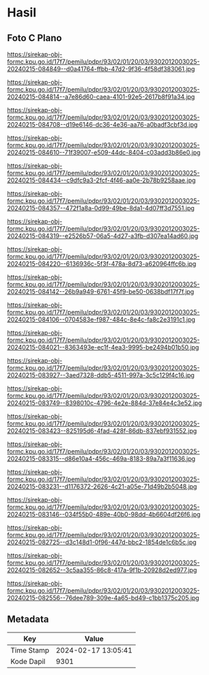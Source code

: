 # Hasil

## Foto C Plano

https://sirekap-obj-formc.kpu.go.id/17f7/pemilu/pdpr/93/02/01/20/03/9302012003025-20240215-084849--d0a41764-ffbb-47d2-9f36-4f58df383061.jpg

https://sirekap-obj-formc.kpu.go.id/17f7/pemilu/pdpr/93/02/01/20/03/9302012003025-20240215-084814--a7e86d60-caea-4101-92e5-2617b8f91a34.jpg

https://sirekap-obj-formc.kpu.go.id/17f7/pemilu/pdpr/93/02/01/20/03/9302012003025-20240215-084708--d19e6146-dc36-4e36-aa76-a0badf3cbf3d.jpg

https://sirekap-obj-formc.kpu.go.id/17f7/pemilu/pdpr/93/02/01/20/03/9302012003025-20240215-084610--71f39007-e509-44dc-8404-c03add3b86e0.jpg

https://sirekap-obj-formc.kpu.go.id/17f7/pemilu/pdpr/93/02/01/20/03/9302012003025-20240215-084434--c9dfc9a3-2fcf-4f46-aa0e-2b78b9258aae.jpg

https://sirekap-obj-formc.kpu.go.id/17f7/pemilu/pdpr/93/02/01/20/03/9302012003025-20240215-084357--472f1a8a-0d99-49be-8da1-4d07ff3d7551.jpg

https://sirekap-obj-formc.kpu.go.id/17f7/pemilu/pdpr/93/02/01/20/03/9302012003025-20240215-084319--e2526b57-06a5-4d27-a3fb-d307ea14ad60.jpg

https://sirekap-obj-formc.kpu.go.id/17f7/pemilu/pdpr/93/02/01/20/03/9302012003025-20240215-084220--6136936c-5f3f-478a-8d73-a620964ffc6b.jpg

https://sirekap-obj-formc.kpu.go.id/17f7/pemilu/pdpr/93/02/01/20/03/9302012003025-20240215-084142--26b9a949-6761-45f9-be50-0638bdf17f7f.jpg

https://sirekap-obj-formc.kpu.go.id/17f7/pemilu/pdpr/93/02/01/20/03/9302012003025-20240215-084106--0704583e-f987-484c-8e4c-fa8c2e3191c1.jpg

https://sirekap-obj-formc.kpu.go.id/17f7/pemilu/pdpr/93/02/01/20/03/9302012003025-20240215-084021--8363493e-ec1f-4ea3-9995-be2494b01b50.jpg

https://sirekap-obj-formc.kpu.go.id/17f7/pemilu/pdpr/93/02/01/20/03/9302012003025-20240215-083927--3aed7328-ddb5-4511-997a-3c5c129f4c16.jpg

https://sirekap-obj-formc.kpu.go.id/17f7/pemilu/pdpr/93/02/01/20/03/9302012003025-20240215-083749--8398010c-4796-4e2e-884d-37e84e4c3e52.jpg

https://sirekap-obj-formc.kpu.go.id/17f7/pemilu/pdpr/93/02/01/20/03/9302012003025-20240215-083423--825195d6-4fad-428f-86db-837ebf931552.jpg

https://sirekap-obj-formc.kpu.go.id/17f7/pemilu/pdpr/93/02/01/20/03/9302012003025-20240215-083315--d86e10a4-456c-469a-8183-89a7a3f11636.jpg

https://sirekap-obj-formc.kpu.go.id/17f7/pemilu/pdpr/93/02/01/20/03/9302012003025-20240215-083231--d1176372-2626-4c21-a05e-71d49b2b5048.jpg

https://sirekap-obj-formc.kpu.go.id/17f7/pemilu/pdpr/93/02/01/20/03/9302012003025-20240215-083146--034f55b0-489e-40b0-98dd-4b6604df26f6.jpg

https://sirekap-obj-formc.kpu.go.id/17f7/pemilu/pdpr/93/02/01/20/03/9302012003025-20240215-082725--d3c148d1-0f96-447d-bbc2-1854de1c6b5c.jpg

https://sirekap-obj-formc.kpu.go.id/17f7/pemilu/pdpr/93/02/01/20/03/9302012003025-20240215-082652--3c5aa355-86c8-417a-9f1b-20928d2ed977.jpg

https://sirekap-obj-formc.kpu.go.id/17f7/pemilu/pdpr/93/02/01/20/03/9302012003025-20240215-082556--76dee789-309e-4a65-bd49-c1bb1375c205.jpg


## Metadata

| Key        | Value               |
| ---------- | ------------------- |
| Time Stamp | 2024-02-17 13:05:41 |
| Kode Dapil | 9301                |



